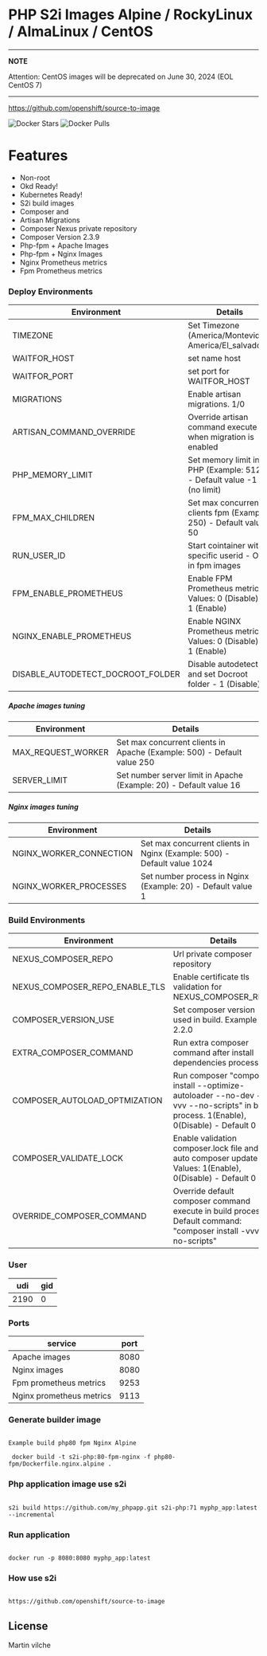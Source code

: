 # PHP S2i Images Alpine / RockyLinux / AlmaLinux / CentOS

---
**NOTE**

Attention: CentOS images will be deprecated on June 30, 2024 (EOL CentOS 7)

---

https://github.com/openshift/source-to-image

![Docker Stars](https://img.shields.io/docker/stars/mvilche/php-s2i.svg)
![Docker Pulls](https://img.shields.io/docker/pulls/mvilche/php-s2i.svg)


# Features

- Non-root
- Okd Ready!
- Kubernetes Ready!
- S2i build images
- Composer and 
- Artisan Migrations
- Composer Nexus private repository
- Composer Version 2.3.9
- Php-fpm + Apache Images
- Php-fpm + Nginx Images
- Nginx Prometheus metrics
- Fpm Prometheus metrics


### Deploy Environments


| Environment | Details |
| ------ | ------ |
| TIMEZONE | Set Timezone (America/Montevideo, America/El_salvador) |
| WAITFOR_HOST | set name host |
| WAITFOR_PORT | set port for WAITFOR_HOST |
| MIGRATIONS | Enable artisan migrations. 1/0 |
| ARTISAN_COMMAND_OVERRIDE | Override artisan command execute when migration is enabled |
| PHP_MEMORY_LIMIT | Set memory limit in PHP (Example: 512M) - Default value -1 (no limit) |
| FPM_MAX_CHILDREN | Set max concurrent clients fpm (Example: 250) - Default value 50 |
| RUN_USER_ID | Start cointainer with specific userid - Only in fpm images |
| FPM_ENABLE_PROMETHEUS | Enable FPM Prometheus metrics  Values: 0 (Disable) - 1 (Enable) |
| NGINX_ENABLE_PROMETHEUS | Enable NGINX Prometheus metrics  Values: 0 (Disable) - 1 (Enable) |
| DISABLE_AUTODETECT_DOCROOT_FOLDER | Disable autodetect and set Docroot folder - 1 (Disable) |


##### Apache images tuning
| Environment | Details |
| ------ | ------ |
| MAX_REQUEST_WORKER | Set max concurrent clients in Apache (Example: 500) - Default value 250 |
| SERVER_LIMIT | Set number server limit in Apache (Example: 20) - Default value 16 |

##### Nginx images tuning
| Environment | Details |
| ------ | ------ |
| NGINX_WORKER_CONNECTION | Set max concurrent clients in Nginx (Example: 500) - Default value 1024  |
| NGINX_WORKER_PROCESSES | Set number process in Nginx (Example: 20) - Default value 1  |


### Build Environments 

| Environment | Details |
| ------ | ------ |
| NEXUS_COMPOSER_REPO | Url private composer repository |
| NEXUS_COMPOSER_REPO_ENABLE_TLS | Enable certificate tls validation for NEXUS_COMPOSER_REPO |
| COMPOSER_VERSION_USE | Set composer version used in build. Example 2.2.0 |
| EXTRA_COMPOSER_COMMAND | Run extra composer command after install dependencies process |
| COMPOSER_AUTOLOAD_OPTMIZATION | Run composer "composer install --optimize-autoloader --no-dev -vvv --no-scripts" in build process. 1(Enable), 0(Disable) - Default 0 |
| COMPOSER_VALIDATE_LOCK | Enable validation composer.lock file and auto composer update - Values: 1(Enable), 0(Disable) - Default 0 |
| OVERRIDE_COMPOSER_COMMAND | Override default composer command execute in build process. Default command: "composer install -vvv --no-scripts" |


### User

| udi | gid |
| ------ | ------ |
| 2190 | 0 |


### Ports

| service | port |
| ------ | ------ |
| Apache images | 8080 |
| Nginx images | 8080 |
| Fpm prometheus metrics | 9253 |
| Nginx prometheus metrics | 9113 |


### Generate builder image

```console

Example build php80 fpm Nginx Alpine

 docker build -t s2i-php:80-fpm-nginx -f php80-fpm/Dockerfile.nginx.alpine .

```

### Php application image use s2i

```console

s2i build https://github.com/my_phpapp.git s2i-php:71 myphp_app:latest --incremental

```


### Run application

```console

docker run -p 8080:8080 myphp_app:latest

```


### How use s2i

```console

https://github.com/openshift/source-to-image

```

License
----

Martin vilche

